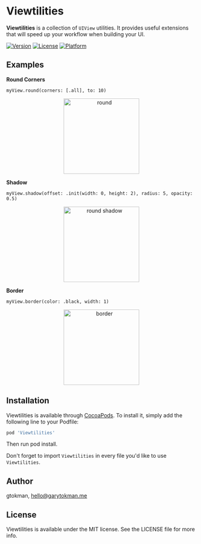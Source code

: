 # Viewtilities

**Viewtilities** is a collection of `UIView` utilities. It provides useful extensions that will speed up your workflow
when building your UI.

[![Version](https://img.shields.io/cocoapods/v/Viewtilities.svg?style=flat)](https://cocoapods.org/pods/Viewtilities)
[![License](https://img.shields.io/cocoapods/l/Viewtilities.svg?style=flat)](https://cocoapods.org/pods/Viewtilities)
[![Platform](https://img.shields.io/cocoapods/p/Viewtilities.svg?style=flat)](https://cocoapods.org/pods/Viewtilities)


## Examples
**Round Corners**
```
myView.round(corners: [.all], to: 10)
```
<div style="text-align:center">
<img width="200" alt="round" src="https://user-images.githubusercontent.com/12258850/51417075-6bb40300-1b4a-11e9-8c20-ef2830852d8d.png">
</div>

**Shadow**
```
myView.shadow(offset: .init(width: 0, height: 2), radius: 5, opacity: 0.5)
```
<div style="text-align:center">
<img  width="200" alt="round shadow" src="https://user-images.githubusercontent.com/12258850/51417074-6bb40300-1b4a-11e9-8b90-27ff96188699.png">
</div>

**Border**
```
myView.border(color: .black, width: 1)
```
<div style="text-align:center">
<img width="200" alt="border" src="https://user-images.githubusercontent.com/12258850/51417073-6bb40300-1b4a-11e9-852b-81ca10413dc5.png">
</div>

## Installation

Viewtilities is available through [CocoaPods](https://cocoapods.org). To install
it, simply add the following line to your Podfile:

```ruby
pod 'Viewtilities'
```
Then run pod install.

Don't forget to import `Viewtilities` in every file you'd like to use `Viewtilities`.

## Author

gtokman, hello@garytokman.me

## License

Viewtilities is available under the MIT license. See the LICENSE file for more info.
